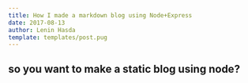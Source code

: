 ```yaml
---
title: How I made a markdown blog using Node+Express
date: 2017-08-13
author: Lenin Hasda
template: templates/post.pug
---
```

## so you want to make a static blog using node?